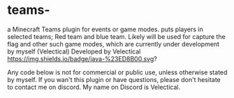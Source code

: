 # teams-

a Minecraft Teams plugin for events or game modes. 
puts players in selected teams; Red team and blue team. Likely will be used for capture the flag and other such game modes, which are currently under development by myself (Velectical) 
Developed by Velectical 
https://img.shields.io/badge/java-%23ED8B00.svg?

Any code below is not for commercial or public use, unless otherwise stated by myself. If you wan't this plugin or have questions, please don't hesitate to contact me on discord. My name on Discord is Velectical.  
